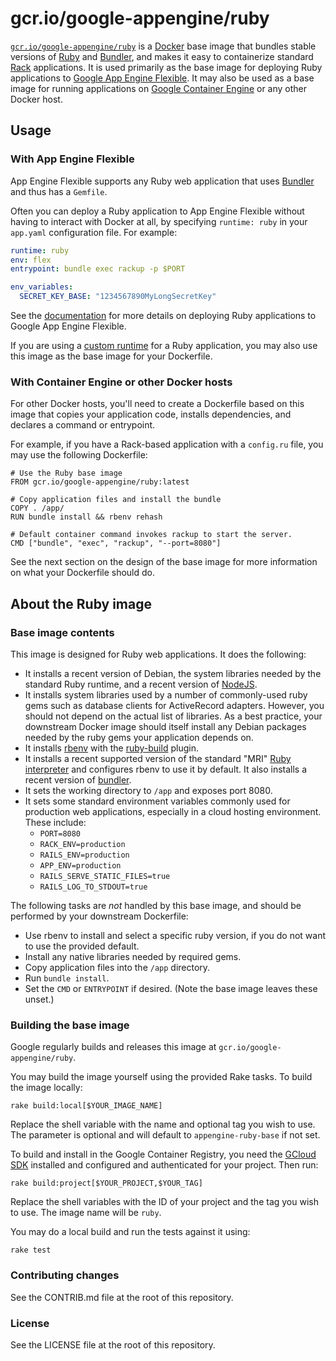 # gcr.io/google-appengine/ruby

[`gcr.io/google-appengine/ruby`](http://cloud.google.com/ruby) is a
[Docker](https://docker.com) base image that bundles stable versions of
[Ruby](http://ruby-lang.org) and [Bundler](http://bundler.io), and makes it
easy to containerize standard [Rack](http://rack.github.io) applications. It
is used primarily as the base image for deploying Ruby applications to
[Google App Engine Flexible](https://cloud.google.com/appengine/docs/flexible/).
It may also be used as a base image for running applications on
[Google Container Engine](https://cloud.google.com/container-engine) or any
other Docker host.

## Usage

### With App Engine Flexible

App Engine Flexible supports any Ruby web application that uses
[Bundler](http://bundler.io) and thus has a `Gemfile`.

Often you can deploy a Ruby application to App Engine Flexible without having
to interact with Docker at all, by specifying `runtime: ruby` in your `app.yaml`
configuration file. For example:

```yaml
runtime: ruby
env: flex
entrypoint: bundle exec rackup -p $PORT

env_variables:
  SECRET_KEY_BASE: "1234567890MyLongSecretKey"
```

See the [documentation](https://cloud.google.com/appengine/docs/flexible/ruby/)
for more details on deploying Ruby applications to Google App Engine Flexible.

If you are using a
[custom runtime](https://cloud.google.com/appengine/docs/flexible/custom-runtimes/)
for a Ruby application, you may also use this image as the base image for your
Dockerfile.

### With Container Engine or other Docker hosts

For other Docker hosts, you'll need to create a Dockerfile based on this image
that copies your application code, installs dependencies, and declares a
command or entrypoint.

For example, if you have a Rack-based application with a `config.ru` file, you
may use the following Dockerfile:

    # Use the Ruby base image
    FROM gcr.io/google-appengine/ruby:latest

    # Copy application files and install the bundle
    COPY . /app/
    RUN bundle install && rbenv rehash

    # Default container command invokes rackup to start the server.
    CMD ["bundle", "exec", "rackup", "--port=8080"]

See the next section on the design of the base image for more information on
what your Dockerfile should do.

## About the Ruby image

### Base image contents

This image is designed for Ruby web applications. It does the following:

- It installs a recent version of Debian, the system libraries needed by the
  standard Ruby runtime, and a recent version of [NodeJS](http://nodejs.org).
- It installs system libraries used by a number of commonly-used ruby gems
  such as database clients for ActiveRecord adapters. However, you should not
  depend on the actual list of libraries. As a best practice, your downstream
  Docker image should itself install any Debian packages needed by the ruby
  gems your application depends on.
- It installs [rbenv](https://github.com/sstephenson/rbenv) with the
  [ruby-build](https://github.com/sstephenson/ruby-build) plugin.
- It installs a recent supported version of the standard "MRI"
  [Ruby interpreter](http://ruby-lang.org/) and configures rbenv to use it by
  default. It also installs a recent version of [bundler](http://bundler.io).
- It sets the working directory to `/app` and exposes port 8080.
- It sets some standard environment variables commonly used for production
  web applications, especially in a cloud hosting environment. These include:
  - `PORT=8080`
  - `RACK_ENV=production`
  - `RAILS_ENV=production`
  - `APP_ENV=production`
  - `RAILS_SERVE_STATIC_FILES=true`
  - `RAILS_LOG_TO_STDOUT=true`

The following tasks are _not_ handled by this base image, and should be
performed by your downstream Dockerfile:

- Use rbenv to install and select a specific ruby version, if you do not want
  to use the provided default.
- Install any native libraries needed by required gems.
- Copy application files into the `/app` directory.
- Run `bundle install`.
- Set the `CMD` or `ENTRYPOINT` if desired. (Note the base image leaves these
  unset.)

### Building the base image

Google regularly builds and releases this image at
`gcr.io/google-appengine/ruby`.

You may build the image yourself using the provided Rake tasks. To build the
image locally:

    rake build:local[$YOUR_IMAGE_NAME]

Replace the shell variable with the name and optional tag you wish to use.
The parameter is optional and will default to `appengine-ruby-base` if not set.

To build and install in the Google Container Registry, you need the
[GCloud SDK](https://cloud.google.com/sdk) installed and configured and
authenticated for your project. Then run:

    rake build:project[$YOUR_PROJECT,$YOUR_TAG]

Replace the shell variables with the ID of your project and the tag you wish
to use. The image name will be `ruby`.

You may do a local build and run the tests against it using:

    rake test

### Contributing changes

See the CONTRIB.md file at the root of this repository.

### License

See the LICENSE file at the root of this repository.
